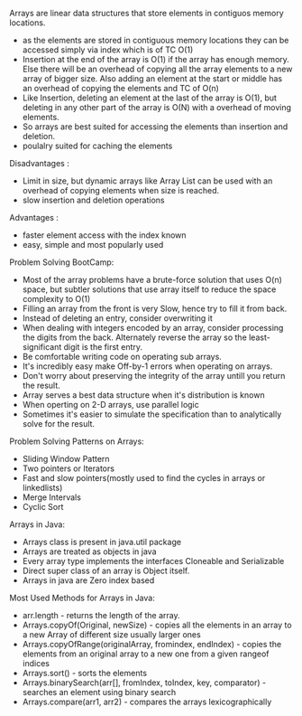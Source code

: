 Arrays are linear data structures that store elements in contiguos memory locations.
- as the elements are stored in contiguous memory locations they can be accessed simply via index which is of TC O(1)
- Insertion at the end of the array is O(1) if the array has enough memory. Else there will be an overhead of copying all the array elements to a new array of bigger size. Also adding an element at the start or middle has an overhead of copying the elements and TC of O(n)
- Like Insertion, deleting an element at the last of the array is O(1), but deleting in any other part of the array is O(N) with a overhead of moving elements.
- So arrays are best suited for accessing the elements than insertion and deletion.
- poulalry suited for caching the elements 

Disadvantages :
- Limit in size, but dynamic arrays like Array List can be used with an overhead of copying elements when size is reached.
- slow insertion and deletion operations

Advantages :
- faster element access with the index known
- easy, simple and most popularly used

Problem Solving BootCamp:
- Most of the array problems have a brute-force solution that uses O(n) space, but subtler solutions that use array itself to reduce the space complexity to O(1)
- Filling an array from the front is very Slow, hence try to fill it from back.
- Instead of deleting an entry, consider overwriting it
- When dealing with integers encoded by an array, consider processing the digits from the back. Alternately reverse the array so the least-significant digit is the first entry.
- Be comfortable writing code on operating sub arrays.
- It's incredibly easy make Off-by-1 errors when operating on arrays.
- Don't worry about preserving the integrity of the array untill you return the result.
- Array serves a best data structure when it's distribution is known 
- When operting on 2-D arrays, use parallel logic
- Sometimes it's easier to simulate the specification than to analytically solve for the result.


Problem Solving Patterns on Arrays:
- Sliding Window Pattern
- Two pointers or Iterators
- Fast and slow pointers(mostly used to find the cycles in arrays or linkedlists)
- Merge Intervals
- Cyclic Sort

Arrays in Java:
- Arrays class is present in java.util package
- Arrays are treated as objects in java
- Every array type implements the interfaces Cloneable and Serializable
- Direct super class of an array is Object itself.
- Arrays in java are Zero index based

Most Used Methods for Arrays in Java:
- arr.length - returns the length of the array.
- Arrays.copyOf(Original, newSize) - copies all the elements in an array to a new Array of different size usually larger ones
- Arrays.copyOfRange(originalArray, fromindex, endIndex) - copies the elements from an original array to a new one from a given rangeof indices
- Arrays.sort() - sorts the elements
- Arrays.binarySearch(arr[], fromIndex, toIndex, key, comparator) - searches an element using binary search
- Arrays.compare(arr1, arr2) - compares the arrays lexicographically


